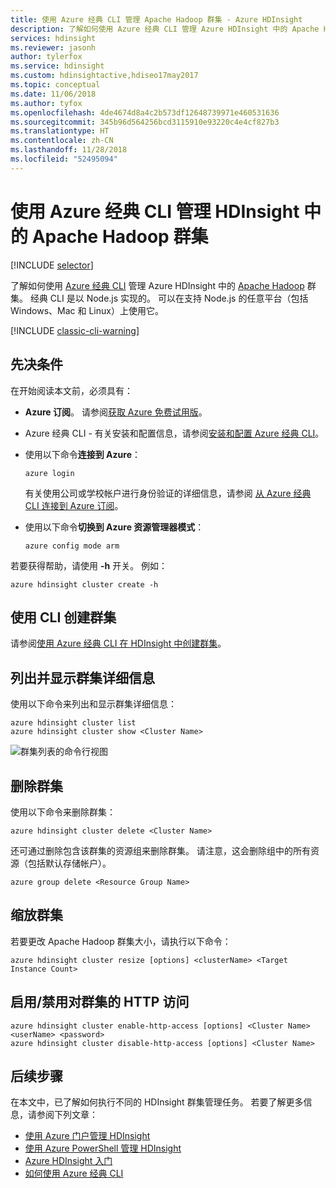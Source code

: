 ```yaml
---
title: 使用 Azure 经典 CLI 管理 Apache Hadoop 群集 - Azure HDInsight
description: 了解如何使用 Azure 经典 CLI 管理 Azure HDInsight 中的 Apache Hadoop 群集。
services: hdinsight
ms.reviewer: jasonh
author: tylerfox
ms.service: hdinsight
ms.custom: hdinsightactive,hdiseo17may2017
ms.topic: conceptual
ms.date: 11/06/2018
ms.author: tyfox
ms.openlocfilehash: 4de4674d8a4c2b573df12648739971e460531636
ms.sourcegitcommit: 345b96d564256bcd3115910e93220c4e4cf827b3
ms.translationtype: HT
ms.contentlocale: zh-CN
ms.lasthandoff: 11/28/2018
ms.locfileid: "52495094"
---
```

# <a name="manage-apache-hadoop-clusters-in-hdinsight-using-the-azure-classic-cli"></a>使用 Azure 经典 CLI 管理 HDInsight 中的 Apache Hadoop 群集
[!INCLUDE [selector](../../includes/hdinsight-portal-management-selector.md)]

了解如何使用 [Azure 经典 CLI](../cli-install-nodejs.md) 管理 Azure HDInsight 中的 [Apache Hadoop](https://hadoop.apache.org/) 群集。 经典 CLI 是以 Node.js 实现的。 可以在支持 Node.js 的任意平台（包括 Windows、Mac 和 Linux）上使用它。

[!INCLUDE [classic-cli-warning](../../includes/requires-classic-cli.md)]

## <a name="prerequisites"></a>先决条件
在开始阅读本文前，必须具有：

* **Azure 订阅**。 请参阅[获取 Azure 免费试用版](https://azure.microsoft.com/documentation/videos/get-azure-free-trial-for-testing-hadoop-in-hdinsight/)。
* Azure 经典 CLI - 有关安装和配置信息，请参阅[安装和配置 Azure 经典 CLI](../cli-install-nodejs.md)。
* 使用以下命令**连接到 Azure**：

    ```cli
    azure login
    ```
  
    有关使用公司或学校帐户进行身份验证的详细信息，请参阅 [从 Azure 经典 CLI 连接到 Azure 订阅](/cli/azure/authenticate-azure-cli)。
* 使用以下命令**切换到 Azure 资源管理器模式**：
  
    ```cli
    azure config mode arm
    ```

若要获得帮助，请使用 **-h** 开关。  例如：

```cli
azure hdinsight cluster create -h
```

## <a name="create-clusters-with-the-cli"></a>使用 CLI 创建群集
请参阅[使用 Azure 经典 CLI 在 HDInsight 中创建群集](hdinsight-hadoop-create-linux-clusters-azure-cli.md)。

## <a name="list-and-show-cluster-details"></a>列出并显示群集详细信息
使用以下命令来列出和显示群集详细信息：

```cli
azure hdinsight cluster list
azure hdinsight cluster show <Cluster Name>
```

![群集列表的命令行视图][image-cli-clusterlisting]

## <a name="delete-clusters"></a>删除群集
使用以下命令来删除群集：

```cli
azure hdinsight cluster delete <Cluster Name>
```

还可通过删除包含该群集的资源组来删除群集。 请注意，这会删除组中的所有资源（包括默认存储帐户）。

```cli
azure group delete <Resource Group Name>
```

## <a name="scale-clusters"></a>缩放群集
若要更改 Apache Hadoop 群集大小，请执行以下命令：

```cli
azure hdinsight cluster resize [options] <clusterName> <Target Instance Count>
```


## <a name="enabledisable-http-access-for-a-cluster"></a>启用/禁用对群集的 HTTP 访问

```cli
azure hdinsight cluster enable-http-access [options] <Cluster Name> <userName> <password>
azure hdinsight cluster disable-http-access [options] <Cluster Name>
```

## <a name="next-steps"></a>后续步骤
在本文中，已了解如何执行不同的 HDInsight 群集管理任务。 若要了解更多信息，请参阅下列文章：

* [使用 Azure 门户管理 HDInsight][hdinsight-admin-portal]
* [使用 Azure PowerShell 管理 HDInsight][hdinsight-admin-powershell]
* [Azure HDInsight 入门][hdinsight-get-started]
* [如何使用 Azure 经典 CLI][azure-command-line-tools]

[azure-command-line-tools]: ../cli-install-nodejs.md
[azure-create-storageaccount]:../storage/common/storage-create-storage-account.md
[azure-purchase-options]: http://azure.microsoft.com/pricing/purchase-options/
[azure-member-offers]: http://azure.microsoft.com/pricing/member-offers/
[azure-free-trial]: http://azure.microsoft.com/pricing/free-trial/


[hdinsight-admin-portal]: hdinsight-administer-use-management-portal.md
[hdinsight-admin-powershell]: hdinsight-administer-use-powershell.md
[hdinsight-get-started]:hadoop/apache-hadoop-linux-tutorial-get-started.md

[image-cli-account-download-import]: ./media/hdinsight-administer-use-command-line/HDI.CLIAccountDownloadImport.png
[image-cli-clustercreation]: ./media/hdinsight-administer-use-command-line/HDI.CLIClusterCreation.png
[image-cli-clustercreation-config]: ./media/hdinsight-administer-use-command-line/HDI.CLIClusterCreationConfig.png
[image-cli-clusterlisting]: ./media/hdinsight-administer-use-command-line/command-line-list-of-clusters.png "列出并显示集群"
